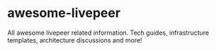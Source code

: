 # awesome-livepeer
All awesome livepeer related information. Tech guides, infrastructure templates, architecture discussions and more!
